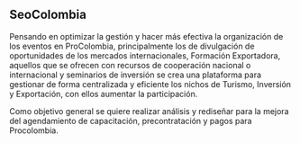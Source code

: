 

## SeoColombia

Pensando en optimizar la gestión y hacer más efectiva la organización de los eventos en ProColombia, principalmente los de divulgación de oportunidades de los mercados internacionales, Formación Exportadora, aquellos que se ofrecen con recursos de cooperación nacional o internacional y seminarios de inversión se crea una plataforma para gestionar de forma centralizada y eficiente los nichos de Turismo, Inversión y Exportación, con ellos aumentar la participación. 

Como objetivo general se quiere realizar análisis y rediseñar para la mejora del agendamiento de capacitación, precontratación y pagos para Procolombia.


